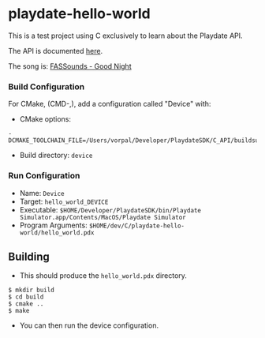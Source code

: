 # playdate-hello-world

This is a test project using C exclusively to learn about the Playdate API.

The API is documented [here](https://sdk.play.date/2.0.1/Inside%20Playdate%20with%20C.html).

The song is:
[FASSounds - Good Night](https://pixabay.com/users/fassounds-3433550)

### Build Configuration

For CMake, (CMD-,), add a configuration called "Device" with:
* CMake options:
```
-DCMAKE_TOOLCHAIN_FILE=/Users/vorpal/Developer/PlaydateSDK/C_API/buildsupport/arm.cmake
```
* Build directory: `device`

### Run Configuration

* Name: `Device`
* Target: `hello_world_DEVICE`
* Executable: `$HOME/Developer/PlaydateSDK/bin/Playdate Simulator.app/Contents/MacOS/Playdate Simulator`
* Program Arguments: `$HOME/dev/C/playdate-hello-world/hello_world.pdx`

## Building

* This should produce the `hello_world.pdx` directory.

```shell
$ mkdir build
$ cd build
$ cmake ..
$ make
```

* You can then run the device configuration.